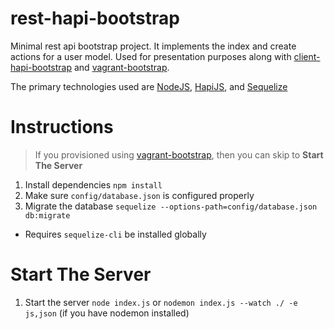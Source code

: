 # rest-hapi-bootstrap
Minimal rest api bootstrap project. It implements the index and create actions for a user model. Used for presentation purposes along with [client-hapi-bootstrap](https://github.com/Olson3R/client-hapi-bootstrap) and [vagrant-bootstrap](https://github.com/Olson3R/vagrant-bootstrap).

The primary technologies used are [NodeJS](https://nodejs.org/), [HapiJS](http://hapijs.com/), and [Sequelize](http://docs.sequelizejs.com/en/latest/)

# Instructions
>If you provisioned using [vagrant-bootstrap](https://github.com/Olson3R/vagrant-bootstrap), then you can skip to **Start The Server**

1. Install dependencies `npm install`
2. Make sure `config/database.json` is configured properly
3. Migrate the database `sequelize --options-path=config/database.json db:migrate`
 * Requires `sequelize-cli` be installed globally

# Start The Server
1. Start the server `node index.js` or `nodemon index.js --watch ./ -e js,json` (if you have nodemon installed)
